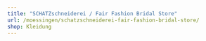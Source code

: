```yaml
---
title: "SCHATZschneiderei / Fair Fashion Bridal Store"
url: /moessingen/schatzschneiderei-fair-fashion-bridal-store/
shop: Kleidung
---
```


